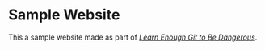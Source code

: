 # Sample Website

This a sample website made as part of [_Learn Enough Git to Be Dangerous_](http://learnenough.com/git-tutorial).

